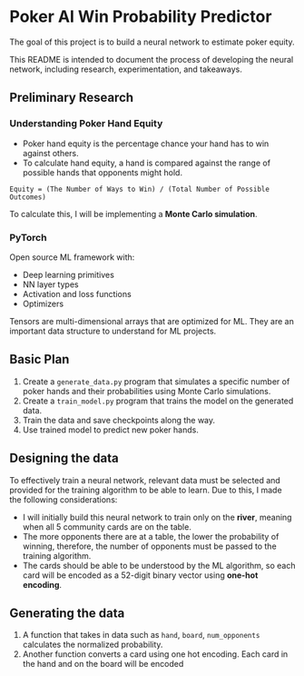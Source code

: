 # Poker AI Win Probability Predictor

The goal of this project is to build a neural network to estimate poker equity.

This README is intended to document the process of developing the neural network, including research, experimentation, and takeaways.

## Preliminary Research

### Understanding Poker Hand Equity

- Poker hand equity is the percentage chance your hand has to win against others.
- To calculate hand equity, a hand is compared against the range of possible hands that opponents might hold.

`Equity = (The Number of Ways to Win) / (Total Number of Possible Outcomes)`

To calculate this, I will be implementing a **Monte Carlo simulation**.

### PyTorch

Open source ML framework with:

- Deep learning primitives
- NN layer types
- Activation and loss functions
- Optimizers

Tensors are multi-dimensional arrays that are optimized for ML. They are an important data structure to understand for ML projects.

## Basic Plan

1. Create a `generate_data.py` program that simulates a specific number of poker hands and their probabilities using Monte Carlo simulations.
2. Create a `train_model.py` program that trains the model on the generated data.
3. Train the data and save checkpoints along the way.
4. Use trained model to predict new poker hands.

## Designing the data

To effectively train a neural network, relevant data must be selected and provided for the training algorithm to be able to learn. Due to this, I made the following considerations:

- I will initially build this neural network to train only on the **river**, meaning when all 5 community cards are on the table.
- The more opponents there are at a table, the lower the probability of winning, therefore, the number of opponents must be passed to the training algorithm.
- The cards should be able to be understood by the ML algorithm, so each card will be encoded as a 52-digit binary vector using **one-hot encoding**.

## Generating the data

1. A function that takes in data such as `hand`, `board`, `num_opponents` calculates the normalized probability.
2. Another function converts a card using one hot encoding. Each card in the hand and on the board will be encoded
